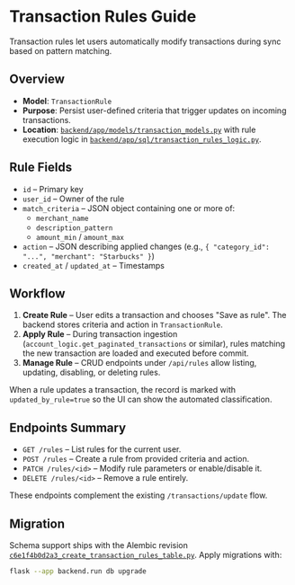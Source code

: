# Transaction Rules Guide

Transaction rules let users automatically modify transactions during sync based on pattern matching.

## Overview

- **Model**: `TransactionRule`
- **Purpose**: Persist user-defined criteria that trigger updates on incoming transactions.
- **Location**: [`backend/app/models/transaction_models.py`](../../../backend/app/models/transaction_models.py) with rule execution logic in [`backend/app/sql/transaction_rules_logic.py`](../../../backend/app/sql/transaction_rules_logic.py).

## Rule Fields

- `id` – Primary key
- `user_id` – Owner of the rule
- `match_criteria` – JSON object containing one or more of:
  - `merchant_name`
  - `description_pattern`
  - `amount_min` / `amount_max`
- `action` – JSON describing applied changes (e.g., `{ "category_id": "...", "merchant": "Starbucks" }`)
- `created_at` / `updated_at` – Timestamps

## Workflow

1. **Create Rule** – User edits a transaction and chooses "Save as rule". The backend stores criteria and action in `TransactionRule`.
2. **Apply Rule** – During transaction ingestion (`account_logic.get_paginated_transactions` or similar), rules matching the new transaction are loaded and executed before commit.
3. **Manage Rule** – CRUD endpoints under `/api/rules` allow listing, updating, disabling, or deleting rules.

When a rule updates a transaction, the record is marked with `updated_by_rule=true` so the UI can show the automated classification.

## Endpoints Summary

- `GET /rules` – List rules for the current user.
- `POST /rules` – Create a rule from provided criteria and action.
- `PATCH /rules/<id>` – Modify rule parameters or enable/disable it.
- `DELETE /rules/<id>` – Remove a rule entirely.

These endpoints complement the existing `/transactions/update` flow.

## Migration

Schema support ships with the Alembic revision
[`c6e1f4b0d2a3_create_transaction_rules_table.py`](../migrations/versions/c6e1f4b0d2a3_create_transaction_rules_table.md).
Apply migrations with:

```bash
flask --app backend.run db upgrade
```
